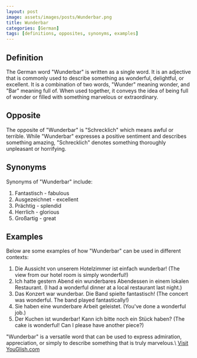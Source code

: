 ```yaml
---
layout: post
image: assets/images/posts/Wunderbar.png
title: Wunderbar
categories: [German]
tags: [definitions, opposites, synonyms, examples]
---
```

## Definition

The German word "Wunderbar" is written as a single word. It is an adjective that is commonly used to describe something as wonderful, delightful, or excellent. It is a combination of two words, "Wunder" meaning wonder, and "Bar" meaning full of. When used together, it conveys the idea of being full of wonder or filled with something marvelous or extraordinary.

## Opposite

The opposite of "Wunderbar" is "Schrecklich" which means awful or terrible. While "Wunderbar" expresses a positive sentiment and describes something amazing, "Schrecklich" denotes something thoroughly unpleasant or horrifying.

## Synonyms

Synonyms of "Wunderbar" include:

1. Fantastisch - fabulous
2. Ausgezeichnet - excellent
3. Prächtig - splendid
4. Herrlich - glorious
5. Großartig - great

## Examples

Below are some examples of how "Wunderbar" can be used in different contexts:

1. Die Aussicht von unserem Hotelzimmer ist einfach wunderbar! (The view from our hotel room is simply wonderful!)
2. Ich hatte gestern Abend ein wunderbares Abendessen in einem lokalen Restaurant. (I had a wonderful dinner at a local restaurant last night.)
3. Das Konzert war wunderbar. Die Band spielte fantastisch! (The concert was wonderful. The band played fantastically!)
4. Sie haben eine wunderbare Arbeit geleistet. (You've done a wonderful job.)
5. Der Kuchen ist wunderbar! Kann ich bitte noch ein Stück haben? (The cake is wonderful! Can I please have another piece?)

"Wunderbar" is a versatile word that can be used to express admiration, appreciation, or simply to describe something that is truly marvelous.\ <a id="yg-widget-0" class="youglish-widget" data-query="Wunderbar" data-lang="german" data-components="8412" data-auto-start="0" data-bkg-color="theme_light" data-title="How%20to%20pronounce%20Wunderbar%20in%20German"  rel="nofollow" href="https://youglish.com">Visit YouGlish.com</a><script async src="https://youglish.com/public/emb/widget.js" charset="utf-8"></script>